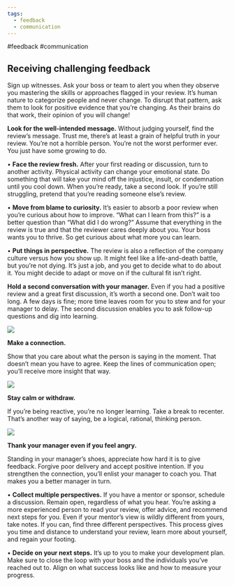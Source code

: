 ```yaml
---
tags:
  - feedback
  - communication
---
```

#feedback #communication

## Receiving challenging feedback


Sign up witnesses. Ask your boss or team to alert you when they observe you mastering the skills or approaches flagged in your review. It’s human nature to categorize people and never change. To disrupt that pattern, ask them to look for positive evidence that you’re changing. As their brains do that work, their opinion of you will change!

**Look for the well-intended message.** Without judging yourself, find the review’s message. Trust me, there’s at least a grain of helpful truth in your review. You’re not a horrible person. You’re not the worst performer ever. You just have some growing to do.

• **Face the review fresh.** After your first reading or discussion, turn to another activity. Physical activity can change your emotional state. Do something that will take your mind off the injustice, insult, or condemnation until you cool down. When you’re ready, take a second look. If you’re still struggling, pretend that you’re reading someone else’s review.

• **Move from blame to curiosity.** It’s easier to absorb a poor review when you’re curious about how to improve. “What can I learn from this?” is a better question than “What did I do wrong?” Assume that everything in the review is true and that the reviewer cares deeply about you. Your boss wants you to thrive. So get curious about what more you can learn.

• **Put things in perspective.** The review is also a reflection of the company culture versus how you show up. It might feel like a life-and-death battle, but you’re not dying. It’s just a job, and you get to decide what to do about it. You might decide to adapt or move on if the cultural fit isn’t right.

**Hold a second conversation with your manager.** Even if you had a positive review and a great first discussion, it’s worth a second one. Don’t wait too long. A few days is fine; more time leaves room for you to stew and for your manager to delay. The second discussion enables you to ask follow-up questions and dig into learning.

[![](https://learning.oreilly.com/library/view/grow-wherever-you/9781260026474/images/cir.png)](https://learning.oreilly.com/library/view/grow-wherever-you/9781260026474/images/cir.png)

**Make a connection.**

Show that you care about what the person is saying in the moment. That doesn’t mean you have to agree. Keep the lines of communication open; you’ll receive more insight that way.

[![](https://learning.oreilly.com/library/view/grow-wherever-you/9781260026474/images/cir.png)](https://learning.oreilly.com/library/view/grow-wherever-you/9781260026474/images/cir.png)

**Stay calm or withdraw.**

If you’re being reactive, you’re no longer learning. Take a break to recenter. That’s another way of saying, be a logical, rational, thinking person.

[![](https://learning.oreilly.com/library/view/grow-wherever-you/9781260026474/images/cir.png)](https://learning.oreilly.com/library/view/grow-wherever-you/9781260026474/images/cir.png)

**Thank your manager even if you feel angry.**

Standing in your manager’s shoes, appreciate how hard it is to give feedback. Forgive poor delivery and accept positive intention. If you strengthen the connection, you’ll enlist your manager to coach you. That makes you a better manager in turn.

• **Collect multiple perspectives.** If you have a mentor or sponsor, schedule a discussion. Remain open, regardless of what you hear. You’re asking a more experienced person to read your review, offer advice, and recommend next steps for you. Even if your mentor’s view is wildly different from yours, take notes. If you can, find three different perspectives. This process gives you time and distance to understand your review, learn more about yourself, and regain your footing.

• **Decide on your next steps.** It’s up to you to make your development plan. Make sure to close the loop with your boss and the individuals you’ve reached out to. Align on what success looks like and how to measure your progress.